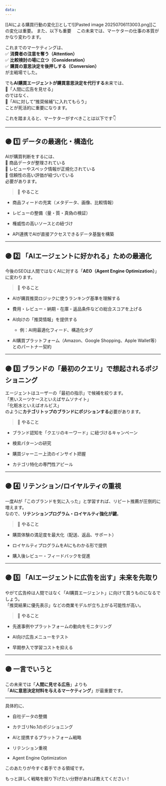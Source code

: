 ```yaml
---
data:
---
```

[[AIによる購買行動の変化]]として![[Pasted image 20250706113003.png]]この変化は重要。
また、以下も重要　
この未来では、マーケターの仕事の本質がかなり変わります。

これまでのマーケティングは、  
✅ **消費者の注意を奪う（Attention）**  
✅ **比較検討の場に立つ（Consideration）**  
✅ **購買の意思決定を後押しする（Conversion）**  
が主戦場でした。

でも**AI購買エージェントが購買意思決定を代行する**未来では、  
👤「人間に広告を見せる」  
のではなく、  
🤖「AIに対して“推奨候補”に入れてもらう」  
ことが死活的に重要になります。

これを踏まえると、マーケターがすべきことは以下です👇

---

## 🟣 1️⃣ データの最適化・構造化

AIが購買判断をするには、  
🔹 商品データが整理されている  
🔹 レビューやスペック情報が正規化されている  
🔹 信頼性の高い評価が紐づいている  
必要があります。

> 🔸 **やること**

- 商品フィードの充実（メタデータ、画像、比較情報）
    
- レビューの整備（量・質・真偽の検証）
    
- 権威性の高いソースとの紐づけ
    
- API連携でAIが直接アクセスできるデータ基盤を構築
    

---

## 🟣 2️⃣ 「AIエージェントに好かれる」ための最適化

今後のSEOは人間ではなくAIに対する「**AEO（Agent Engine Optimization）**」に変わります。

> 🔸 **やること**

- AIが購買推奨ロジックに使うランキング基準を理解する
    
- 費用・レビュー・納期・在庫・返品条件などの総合スコアを上げる
    
- AI向けの「推奨情報」を提供する
    
    - 例：AI用最適化フィード、構造化タグ
        
- AI購買プラットフォーム（Amazon、Google Shopping、Apple Wallet等）とのパートナー契約
    

---

## 🟣 3️⃣ ブランドの「最初のクエリ」で想起されるポジショニング

エージェントはユーザーの「最初の指示」で候補を絞ります。  
「黒いスーツケースといえばサムソナイト」  
「化粧水といえばオルビス」  
のように**カテゴリトップのブランドにポジションする**必要があります。

> 🔸 **やること**

- ブランド認知を「クエリのキーワード」に紐づけるキャンペーン
    
- 検索パターンの研究
    
- 購買ジャーニー上流のインサイト把握
    
- カテゴリ特化の専門性アピール
    

---

## 🟣 4️⃣ リテンション/ロイヤルティの重視

一度AIが「このブランドを気に入った」と学習すれば、リピート推薦が圧倒的に増えます。  
なので、**リテンションプログラム・ロイヤルティ強化が鍵**。

> 🔸 **やること**

- 購買体験の満足度を最大化（配送、返品、サポート）
    
- ロイヤルティプログラムをAIにもわかる形で提供
    
- 購入後レビュー・フィードバックを促進
    

---

## 🟣 5️⃣ 「AIエージェントに広告を出す」未来を先取り

やがて広告枠は人間ではなく「AI購買エージェント」に向けて買うものになるでしょう。  
「推奨結果に優先表示」などの商業モデルが立ち上がる可能性が高い。

> 🔸 **やること**

- 先進事例やプラットフォームの動向をモニタリング
    
- AI向け広告メニューをテスト
    
- 早期参入で学習コストを抑える
    

---

## 🟣 一言でいうと

この未来では「**人間に見せる広告**」よりも  
「**AIに意思決定材料を与えるマーケティング**」が最重要です。

---

具体的に、

- 自社データの整備
    
- カテゴリNo.1のポジショニング
    
- AIと提携するプラットフォーム戦略
    
- リテンション重視
    
- Agent Engine Optimization
    

このあたりが今すぐ着手できる領域です。

もっと詳しく戦略を掘り下げたい分野があれば教えてください！